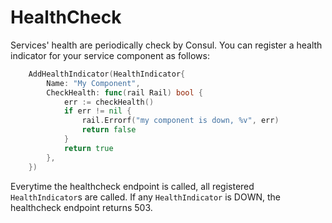 # HealthCheck

Services' health are periodically check by Consul. You can register a health indicator for your service component as follows:

```go
    AddHealthIndicator(HealthIndicator{
        Name: "My Component",
        CheckHealth: func(rail Rail) bool {
            err := checkHealth()
            if err != nil {
                rail.Errorf("my component is down, %v", err)
                return false
            }
            return true
        },
    })
```

Everytime the healthcheck endpoint is called, all registered `HealthIndicator`s are called. If any `HealthIndicator` is DOWN, the healthcheck endpoint returns 503.